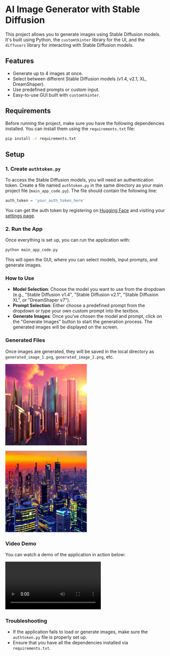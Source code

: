 # AI Image Generator with Stable Diffusion

This project allows you to generate images using Stable Diffusion models. It's built using Python, the `customtkinter` library for the UI, and the `diffusers` library for interacting with Stable Diffusion models.

## Features
- Generate up to 4 images at once.
- Select between different Stable Diffusion models (v1.4, v2.1, XL, DreamShaper).
- Use predefined prompts or custom input.
- Easy-to-use GUI built with `customtkinter`.

## Requirements
Before running the project, make sure you have the following dependencies installed. You can install them using the `requirements.txt` file:

```bash
pip install -r requirements.txt
```

## Setup

### 1. **Create `authtoken.py`**
To access the Stable Diffusion models, you will need an authentication token. Create a file named `authtoken.py` in the same directory as your main project file (`main_app_code.py`). The file should contain the following line:

```python
auth_token = 'your_auth_token_here'
```

You can get the auth token by registering on [Hugging Face](https://huggingface.co/) and visiting your [settings page](https://huggingface.co/settings/tokens).

### 2. **Run the App**
Once everything is set up, you can run the application with:

```bash
python main_app_code.py
```

This will open the GUI, where you can select models, input prompts, and generate images.

### How to Use
- **Model Selection**: Choose the model you want to use from the dropdown (e.g., "Stable Diffusion v1.4", "Stable Diffusion v2.1", "Stable Diffusion XL", or "DreamShaper v7").
- **Prompt Selection**: Either choose a predefined prompt from the dropdown or type your own custom prompt into the textbox.
- **Generate Images**: Once you’ve chosen the model and prompt, click on the "Generate Images" button to start the generation process. The generated images will be displayed on the screen.

### Generated Files
Once images are generated, they will be saved in the local directory as `generated_image_1.png`, `generated_image_2.png`, etc.

![Generated Image 1](generated_image_2.png)

![Generated Image 2](generated_image_4.png)

### Video Demo
You can watch a demo of the application in action below:

<video controls>
  <source src="20250309-1146-17.3600820.mp4" type="video/mp4">
  Your browser does not support the video tag.
</video>

### Troubleshooting
- If the application fails to load or generate images, make sure the `authtoken.py` file is properly set up.
- Ensure that you have all the dependencies installed via `requirements.txt`.

